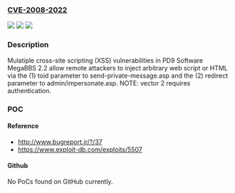### [CVE-2008-2022](https://cve.mitre.org/cgi-bin/cvename.cgi?name=CVE-2008-2022)
![](https://img.shields.io/static/v1?label=Product&message=n%2Fa&color=blue)
![](https://img.shields.io/static/v1?label=Version&message=n%2Fa&color=blue)
![](https://img.shields.io/static/v1?label=Vulnerability&message=n%2Fa&color=brighgreen)

### Description

Mulatiple cross-site scripting (XSS) vulnerabilities in PD9 Software MegaBBS 2.2 allow remote attackers to inject arbitrary web script or HTML via the (1) toid parameter to send-private-message.asp and the (2) redirect parameter to admin/impersonate.asp.  NOTE: vector 2 requires authentication.

### POC

#### Reference
- http://www.bugreport.ir/?/37
- https://www.exploit-db.com/exploits/5507

#### Github
No PoCs found on GitHub currently.

